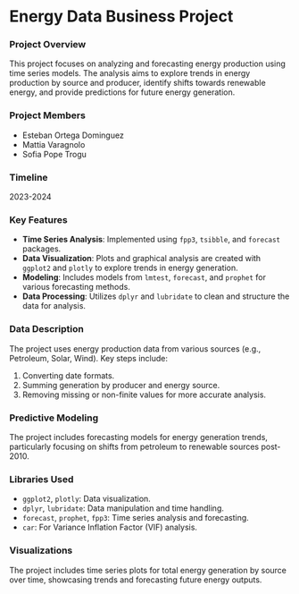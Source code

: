 # Energy Data Business Project

### Project Overview
This project focuses on analyzing and forecasting energy production using time series models. The analysis aims to explore trends in energy production by source and producer, identify shifts towards renewable energy, and provide predictions for future energy generation.

### Project Members
- Esteban Ortega Dominguez
- Mattia Varagnolo
- Sofia Pope Trogu

### Timeline
2023-2024

### Key Features
- **Time Series Analysis**: Implemented using `fpp3`, `tsibble`, and `forecast` packages.
- **Data Visualization**: Plots and graphical analysis are created with `ggplot2` and `plotly` to explore trends in energy generation.
- **Modeling**: Includes models from `lmtest`, `forecast`, and `prophet` for various forecasting methods.
- **Data Processing**: Utilizes `dplyr` and `lubridate` to clean and structure the data for analysis.

### Data Description
The project uses energy production data from various sources (e.g., Petroleum, Solar, Wind). Key steps include:
1. Converting date formats.
2. Summing generation by producer and energy source.
3. Removing missing or non-finite values for more accurate analysis.

### Predictive Modeling
The project includes forecasting models for energy generation trends, particularly focusing on shifts from petroleum to renewable sources post-2010.

### Libraries Used
- `ggplot2`, `plotly`: Data visualization.
- `dplyr`, `lubridate`: Data manipulation and time handling.
- `forecast`, `prophet`, `fpp3`: Time series analysis and forecasting.
- `car`: For Variance Inflation Factor (VIF) analysis.

### Visualizations
The project includes time series plots for total energy generation by source over time, showcasing trends and forecasting future energy outputs.
